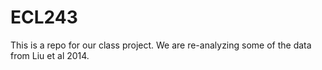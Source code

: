 # ECL243
This is a repo for our class project. We are re-analyzing some of the data from Liu et al 2014.

